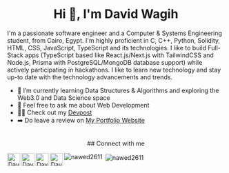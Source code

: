 <h1 align="center">Hi 👋, I'm David Wagih</h1>

I'm a passionate software engineer and a Computer & Systems Engineering student, from Cairo, Egypt. I'm highly proficient in C, C++, Python, Solidity, HTML, CSS, JavaScript, TypeScript and its technologies. I like to build Full-Stack apps (TypeScript based like React.js/Next.js with TailwindCSS and Node.js, Prisma with PostgreSQL/MongoDB database support) while actively participating in hackathons. I like to learn new technology and stay up-to date with the technology advancements and trends.

- 📖 I’m currently learning Data Structures & Algorithms and exploring the Web3.0 and Data Science space
- 💭 Feel free to ask me about Web Development
- 🧑‍💻 Check out my [Devpost](https://devpost.com/david-wagih)
- ➡️ Do leave a review on [My Portfolio Website](https://david-wagih.vercel.app/)

<br/>

<div align="center">
## Connect with me

<a href="https://www.linkedin.com/in/david-wagih/"><img align="left" alt="David's LinkdeIN" width="30px" src="https://user-images.githubusercontent.com/76125650/140648921-7692f46e-76c4-47f6-8c1f-383841428bbe.png" draggable="false" /></a>

  <a href="https://www.facebook.com/david.wagieh/">
  <img align="left" alt="David's Facebook" width="30px" src="https://user-images.githubusercontent.com/76125650/139602215-302fea84-764a-45f9-8ca2-d623ede28c3c.png" draggable="false" />
</a>

  <a href="https://github.com/david-wagih">
  <img align="left" alt="David's github" width="30px" src="https://user-images.githubusercontent.com/76125650/139602266-044d30d7-1ad5-4b59-a0db-bf0777dd8b7a.png" draggable="false" />
</a>

<a href="mailto:davidwagih62@gmail.com">
  <img align="left" alt="David's gmail" width="30px" src="https://user-images.githubusercontent.com/76125650/141382583-1354ab1c-10a7-4605-a255-412ee57d2ad7.png" draggable="false" />
</a>
</div>
  <p><img align="left" src="https://github-readme-stats.vercel.app/api/top-langs?username=david-wagih&theme=github_dark" alt="nawed2611" /></p>

<p>&nbsp;<img align="center" src="https://github-readme-stats.vercel.app/api?username=david-wagih&theme=github_dark&show_icons=true&count-private=true" alt="nawed2611" /></p>
